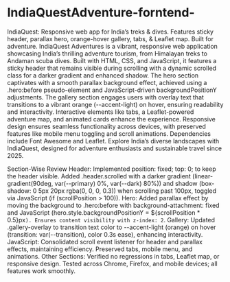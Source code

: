 # IndiaQuestAdventure-forntend-
IndiaQuest: Responsive web app for India’s treks &amp; dives. Features sticky header, parallax hero, orange-hover gallery, tabs, &amp; Leaflet map. Built for adventure.
IndiaQuest Adventures is a vibrant, responsive web application showcasing India’s thrilling adventure tourism, from Himalayan treks to Andaman scuba dives. Built with HTML, CSS, and JavaScript, it features a sticky header that remains visible during scrolling with a dynamic scrolled class for a darker gradient and enhanced shadow. The hero section captivates with a smooth parallax background effect, achieved using a .hero:before pseudo-element and JavaScript-driven backgroundPositionY adjustments. The gallery section engages users with overlay text that transitions to a vibrant orange (--accent-light) on hover, ensuring readability and interactivity. Interactive elements like tabs, a Leaflet-powered adventure map, and animated cards enhance the experience. Responsive design ensures seamless functionality across devices, with preserved features like mobile menu toggling and scroll animations. Dependencies include Font Awesome and Leaflet. Explore India’s diverse landscapes with IndiaQuest, designed for adventure enthusiasts and sustainable travel since 2025.



Section-Wise Review
Header: Implemented position: fixed; top: 0; to keep the header visible. Added .header.scrolled with a darker gradient (linear-gradient(90deg, var(--primary) 0%, var(--dark) 80%)) and shadow (box-shadow: 0 5px 20px rgba(0, 0, 0, 0.3)) when scrolling past 100px, toggled via JavaScript (if (scrollPosition > 100)).
Hero: Added parallax effect by moving the background to .hero:before with background-attachment: fixed and JavaScript (hero.style.backgroundPositionY = \${scrollPosition * 0.5}px`). Ensures content visibility with z-index: 2`.
Gallery: Updated .gallery-overlay to transition text color to --accent-light (orange) on hover (transition: var(--transition), color 0.3s ease), enhancing interactivity.
JavaScript: Consolidated scroll event listener for header and parallax effects, maintaining efficiency. Preserved tabs, mobile menu, and animations.
Other Sections: Verified no regressions in tabs, Leaflet map, or responsive design. Tested across Chrome, Firefox, and mobile devices; all features work smoothly.
